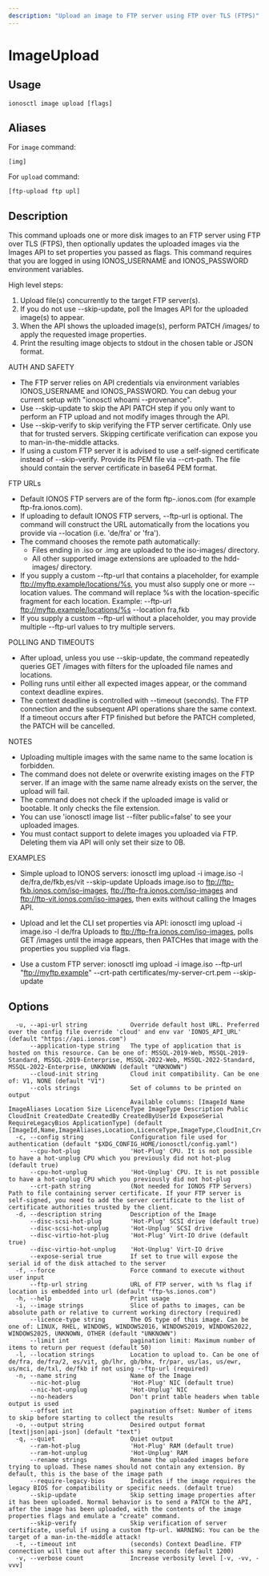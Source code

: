 ```yaml
---
description: "Upload an image to FTP server using FTP over TLS (FTPS)"
---
```


# ImageUpload

## Usage

```text
ionosctl image upload [flags]
```

## Aliases

For `image` command:

```text
[img]
```

For `upload` command:

```text
[ftp-upload ftp upl]
```

## Description

This command uploads one or more disk images to an FTP server using FTP over TLS (FTPS), then optionally updates the uploaded images via the Images API to set properties you passed as flags.
This command requires that you are logged in using IONOS_USERNAME and IONOS_PASSWORD environment variables.

High level steps:
  1. Upload file(s) concurrently to the target FTP server(s).
  2. If you do not use --skip-update, poll the Images API for the uploaded image(s) to appear.
  3. When the API shows the uploaded image(s), perform PATCH /images/<UUID> to apply the requested image properties.
  4. Print the resulting image objects to stdout in the chosen table or JSON format.

AUTH AND SAFETY
  - The FTP server relies on API credentials via environment variables IONOS_USERNAME and IONOS_PASSWORD. You can debug your current setup with "ionosctl whoami --provenance".
  - Use --skip-update to skip the API PATCH step if you only want to perform an FTP upload and not modify images through the API.
  - Use --skip-verify to skip verifying the FTP server certificate. Only use that for trusted servers. Skipping certificate verification can expose you to man-in-the-middle attacks.
  - If using a custom FTP server it is advised to use a self-signed certificate instead of --skip-verify. Provide its PEM file via --crt-path. The file should contain the server certificate in base64 PEM format.

FTP URLs
  - Default IONOS FTP servers are of the form ftp-<region>.ionos.com (for example ftp-fra.ionos.com).
  - If uploading to default IONOS FTP servers, --ftp-url is optional. The command will construct the URL automatically from the locations you provide via --location (i.e. 'de/fra' or 'fra').
  - The command chooses the remote path automatically:
      * Files ending in .iso or .img are uploaded to the iso-images/ directory.
      * All other supported image extensions are uploaded to the hdd-images/ directory.
  - If you supply a custom --ftp-url that contains a placeholder, for example ftp://myftp.example/locations/%s, you must also supply one or more --location values. The command will replace %s with the location-specific fragment for each location. Example: --ftp-url ftp://myftp.example/locations/%s --location fra,fkb
  - If you supply a custom --ftp-url without a placeholder, you may provide multiple --ftp-url values to try multiple servers.

POLLING AND TIMEOUTS
  - After upload, unless you use --skip-update, the command repeatedly queries GET /images with filters for the uploaded file names and locations.
  - Polling runs until either all expected images appear, or the command context deadline expires.
  - The context deadline is controlled with --timeout (seconds). The FTP connection and the subsequent API operations share the same context. If a timeout occurs after FTP finished but before the PATCH completed, the PATCH will be cancelled.

NOTES
  - Uploading multiple images with the same name to the same location is forbidden.
  - The command does not delete or overwrite existing images on the FTP server. If an image with the same name already exists on the server, the upload will fail.
  - The command does not check if the uploaded image is valid or bootable. It only checks the file extension.
  - You can use 'ionosctl image list --filter public=false' to see your uploaded images.
  - You must contact support to delete images you uploaded via FTP. Deleting them via API will only set their size to 0B.

EXAMPLES
  - Simple upload to IONOS servers:
    ionosctl img upload -i image.iso -l de/fra,de/fkb,es/vit --skip-update
    Uploads image.iso to ftp://ftp-fkb.ionos.com/iso-images, ftp://ftp-fra.ionos.com/iso-images and ftp://ftp-vit.ionos.com/iso-images, then exits without calling the Images API.

  - Upload and let the CLI set properties via API:
    ionosctl img upload -i image.iso -l de/fra
    Uploads to ftp://ftp-fra.ionos.com/iso-images, polls GET /images until the image appears, then PATCHes that image with the properties you supplied via flags.

  - Use a custom FTP server:
    ionosctl img upload -i image.iso --ftp-url "ftp://myftp.example" --crt-path certificates/my-server-crt.pem --skip-update

## Options

```text
  -u, --api-url string            Override default host URL. Preferred over the config file override 'cloud' and env var 'IONOS_API_URL' (default "https://api.ionos.com")
      --application-type string   The type of application that is hosted on this resource. Can be one of: MSSQL-2019-Web, MSSQL-2019-Standard, MSSQL-2019-Enterprise, MSSQL-2022-Web, MSSQL-2022-Standard, MSSQL-2022-Enterprise, UNKNOWN (default "UNKNOWN")
      --cloud-init string         Cloud init compatibility. Can be one of: V1, NONE (default "V1")
      --cols strings              Set of columns to be printed on output 
                                  Available columns: [ImageId Name ImageAliases Location Size LicenceType ImageType Description Public CloudInit CreatedDate CreatedBy CreatedByUserId ExposeSerial RequireLegacyBios ApplicationType] (default [ImageId,Name,ImageAliases,Location,LicenceType,ImageType,CloudInit,CreatedDate])
  -c, --config string             Configuration file used for authentication (default "$XDG_CONFIG_HOME/ionosctl/config.yaml")
      --cpu-hot-plug              'Hot-Plug' CPU. It is not possible to have a hot-unplug CPU which you previously did not hot-plug (default true)
      --cpu-hot-unplug            'Hot-Unplug' CPU. It is not possible to have a hot-unplug CPU which you previously did not hot-plug
      --crt-path string           (Not needed for IONOS FTP Servers) Path to file containing server certificate. If your FTP server is self-signed, you need to add the server certificate to the list of certificate authorities trusted by the client.
  -d, --description string        Description of the Image
      --disc-scsi-hot-plug        'Hot-Plug' SCSI drive (default true)
      --disc-scsi-hot-unplug      'Hot-Unplug' SCSI drive
      --disc-virtio-hot-plug      'Hot-Plug' Virt-IO drive (default true)
      --disc-virtio-hot-unplug    'Hot-Unplug' Virt-IO drive
      --expose-serial true        If set to true will expose the serial id of the disk attached to the server
  -f, --force                     Force command to execute without user input
      --ftp-url string            URL of FTP server, with %s flag if location is embedded into url (default "ftp-%s.ionos.com")
  -h, --help                      Print usage
  -i, --image strings             Slice of paths to images, can be absolute path or relative to current working directory (required)
      --licence-type string       The OS type of this image. Can be one of: LINUX, RHEL, WINDOWS, WINDOWS2016, WINDOWS2019, WINDOWS2022, WINDOWS2025, UNKNOWN, OTHER (default "UNKNOWN")
      --limit int                 pagination limit: Maximum number of items to return per request (default 50)
  -l, --location strings          Location to upload to. Can be one of de/fra, de/fra/2, es/vit, gb/lhr, gb/bhx, fr/par, us/las, us/ewr, us/mci, de/txl, de/fkb if not using --ftp-url (required)
  -n, --name string               Name of the Image
      --nic-hot-plug              'Hot-Plug' NIC (default true)
      --nic-hot-unplug            'Hot-Unplug' NIC
      --no-headers                Don't print table headers when table output is used
      --offset int                pagination offset: Number of items to skip before starting to collect the results
  -o, --output string             Desired output format [text|json|api-json] (default "text")
  -q, --quiet                     Quiet output
      --ram-hot-plug              'Hot-Plug' RAM (default true)
      --ram-hot-unplug            'Hot-Unplug' RAM
      --rename strings            Rename the uploaded images before trying to upload. These names should not contain any extension. By default, this is the base of the image path
      --require-legacy-bios       Indicates if the image requires the legacy BIOS for compatibility or specific needs. (default true)
      --skip-update               Skip setting image properties after it has been uploaded. Normal behavior is to send a PATCH to the API, after the image has been uploaded, with the contents of the image properties flags and emulate a "create" command.
      --skip-verify               Skip verification of server certificate, useful if using a custom ftp-url. WARNING: You can be the target of a man-in-the-middle attack!
  -t, --timeout int               (seconds) Context Deadline. FTP connection will time out after this many seconds (default 1200)
  -v, --verbose count             Increase verbosity level [-v, -vv, -vvv]
```

